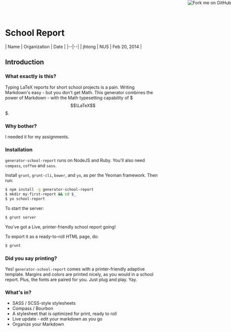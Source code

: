 <a href="https://github.com/myrtleTree33/generator-school-report"><img style="position: absolute; top: 0; right: 0; border: 0;" src="https://github-camo.global.ssl.fastly.net/365986a132ccd6a44c23a9169022c0b5c890c387/68747470733a2f2f73332e616d617a6f6e6177732e636f6d2f6769746875622f726962626f6e732f666f726b6d655f72696768745f7265645f6161303030302e706e67" alt="Fork me on GitHub" data-canonical-src="https://s3.amazonaws.com/github/ribbons/forkme_right_red_aa0000.png"></a>

# School Report

| Name | Organization | Date | 
|--|--|
| jhtong | NUS | Feb 20, 2014 |

## Introduction

### What exactly is this?

Typing LaTeX reports for short school projects is a pain.  Writing Markdown's easy - but you don't get Math.  This generator combines the power of Markdown - with the Math typesetting capability of $$$\LaTeX$$$.

### Why bother?

I needed it for my assignments.


### Installation

`generator-school-report` runs on NodeJS and Ruby.  You'll also need `compass`, `coffee` and `sass`.

Install `grunt`, `grunt-cli`, `bower`, and `yo`, as per the Yeoman framework.  Then run:

```bash
$ npm install -g generator-school-report
$ mkdir my-first-report && cd $_
$ yo school-report
```

To start the server:

```bash
$ grunt server
```

You've got a Live, printer-friendly school report going!

To export it as a ready-to-roll HTML page, do:

```bash
$ grunt
```


### Did you say printing?

Yes!  `generator-school-report` comes with a printer-friendly adaptive template.  Margins and colors are printed nicely, as you would in a school report.  Plus, the fonts are paired for you.  Just plug and play.  Yay.


### What's in?

- SASS / SCSS-style stylesheets
- Compass / Bourbon
- A stylesheet that is optimized for print, ready to roll
- Live update - edit your markdown as you go
- Organize your Markdown 
